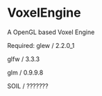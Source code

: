 # VoxelEngine
A OpenGL based Voxel Engine

Required:
glew / 2.2.0_1

glfw / 3.3.3

glm  / 0.9.9.8

SOIL / ???????
